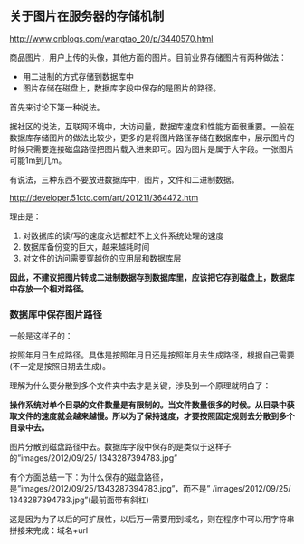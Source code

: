 ## 关于图片在服务器的存储机制
<a>http://www.cnblogs.com/wangtao_20/p/3440570.html</a>

商品图片，用户上传的头像，其他方面的图片。目前业界存储图片有两种做法：
 - 用二进制的方式存储到数据库中
 - 图片存储在磁盘上，数据库字段中保存的是图片的路径。

首先来讨论下第一种说法。

据社区的说法，互联网环境中，大访问量，数据库速度和性能方面很重要。一般在数据库存储图片的做法比较少，更多的是将图片路径存储在数据库中，展示图片的时候只需要连接磁盘路径把图片载入进来即可。因为图片是属于大字段。一张图片可能1m到几m。

有说法，三种东西不要放进数据库中，图片，文件和二进制数据。

<a>http://developer.51cto.com/art/201211/364472.htm</a>

理由是：

1. 对数据库的读/写的速度永远都赶不上文件系统处理的速度
2. 数据库备份变的巨大，越来越耗时间
3. 对文件的访问需要穿越你的应用层和数据库层

**因此，不建议把图片转成二进制数据存到数据库里，应该把它存到磁盘上，数据库中存放一个相对路径。**

### 数据库中保存图片路径
一般是这样子的：

按照年月日生成路径。具体是按照年月日还是按照年月去生成路径，根据自己需要(不一定是按照日期去生成)。

理解为什么要分散到多个文件夹中去才是关键，涉及到一个原理就明白了：

**操作系统对单个目录的文件数量是有限制的。当文件数量很多的时候。从目录中获取文件的速度就会越来越慢。所以为了保持速度，才要按照固定规则去分散到多个目录中去。**

图片分散到磁盘路径中去。数据库字段中保存的是类似于这样子的”images/2012/09/25/ 1343287394783.jpg”

有个方面总结一下：为什么保存的磁盘路径，是”images/2012/09/25/1343287394783.jpg”，而不是” /images/2012/09/25/ 1343287394783.jpg”(最前面带有斜杠)

这是因为为了以后的可扩展性，以后万一需要用到域名，则在程序中可以用字符串拼接来完成：域名+url